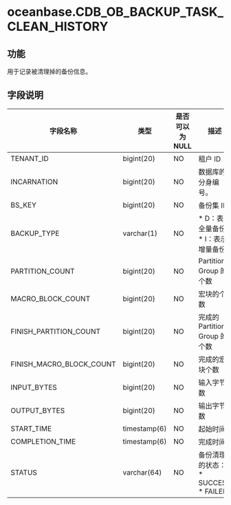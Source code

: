 oceanbase.CDB_OB_BACKUP_TASK_CLEAN_HISTORY 
===============================================================



功能 
-----------

用于记录被清理掉的备份信息。

字段说明 
-------------



|         **字段名称**         |    **类型**    | **是否可以为 NULL** |                                                               **描述**                                                                |
|--------------------------|--------------|----------------|-------------------------------------------------------------------------------------------------------------------------------------|
| TENANT_ID                | bigint(20)   | NO             | 租户 ID                                                                                                                               |
| INCARNATION              | bigint(20)   | NO             | 数据库的分身编号。                                                                                                                           |
| BS_KEY                   | bigint(20)   | NO             | 备份集 ID                                                                                                                              |
| BACKUP_TYPE              | varchar(1)   | NO             | * D：表示全量备份   * I：表示增量备份                          |
| PARTITION_COUNT          | bigint(20)   | NO             | Partition Group 的个数                                                                                                                 |
| MACRO_BLOCK_COUNT        | bigint(20)   | NO             | 宏块的个数                                                                                                                               |
| FINISH_PARTITION_COUNT   | bigint(20)   | NO             | 完成的 Partition Group 的个数                                                                                                             |
| FINISH_MACRO_BLOCK_COUNT | bigint(20)   | NO             | 完成的宏块个数                                                                                                                             |
| INPUT_BYTES              | bigint(20)   | NO             | 输入字节数                                                                                                                               |
| OUTPUT_BYTES             | bigint(20)   | NO             | 输出字节数                                                                                                                               |
| START_TIME               | timestamp(6) | NO             | 起始时间                                                                                                                                |
| COMPLETION_TIME          | timestamp(6) | NO             | 完成时间                                                                                                                                |
| STATUS                   | varchar(64)  | NO             | 备份清理的状态： * SUCCESS   * FAILED    |




